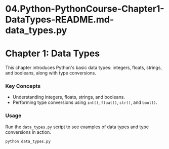 # 04.Python-PythonCourse-Chapter1-DataTypes-README.md-data_types.py
# Chapter 1: Data Types

This chapter introduces Python's basic data types: integers, floats, strings, and booleans, along with type conversions. 

### Key Concepts
- Understanding integers, floats, strings, and booleans.
- Performing type conversions using `int()`, `float()`, `str()`, and `bool()`.

### Usage
Run the `data_types.py` script to see examples of data types and type conversions in action.

```bash
python data_types.py
